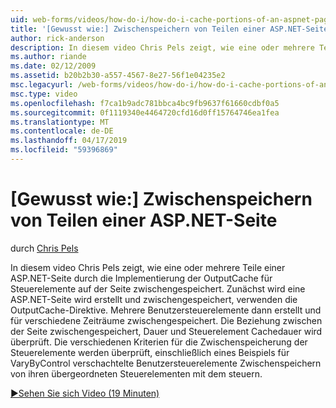 ```yaml
---
uid: web-forms/videos/how-do-i/how-do-i-cache-portions-of-an-aspnet-page
title: '[Gewusst wie:] Zwischenspeichern von Teilen einer ASP.NET-Seite | Microsoft-Dokumentation'
author: rick-anderson
description: In diesem video Chris Pels zeigt, wie eine oder mehrere Teile einer ASP.NET-Seite durch die Implementierung der OutputCache für Steuerelemente auf der Seite zwischengespeichert. Zunächst wird ein...
ms.author: riande
ms.date: 02/12/2009
ms.assetid: b20b2b30-a557-4567-8e27-56f1e04235e2
msc.legacyurl: /web-forms/videos/how-do-i/how-do-i-cache-portions-of-an-aspnet-page
msc.type: video
ms.openlocfilehash: f7ca1b9adc781bbca4bc9fb9637f61660cdbf0a5
ms.sourcegitcommit: 0f1119340e4464720cfd16d0ff15764746ea1fea
ms.translationtype: MT
ms.contentlocale: de-DE
ms.lasthandoff: 04/17/2019
ms.locfileid: "59396869"
---
```

# <a name="how-do-i-cache-portions-of-an-aspnet-page"></a>[Gewusst wie:] Zwischenspeichern von Teilen einer ASP.NET-Seite

durch [Chris Pels](https://twitter.com/chrispels)

In diesem video Chris Pels zeigt, wie eine oder mehrere Teile einer ASP.NET-Seite durch die Implementierung der OutputCache für Steuerelemente auf der Seite zwischengespeichert. Zunächst wird eine ASP.NET-Seite wird erstellt und zwischengespeichert, verwenden die OutputCache-Direktive. Mehrere Benutzersteuerelemente dann erstellt und für verschiedene Zeiträume zwischengespeichert. Die Beziehung zwischen der Seite zwischengespeichert, Dauer und Steuerelement Cachedauer wird überprüft. Die verschiedenen Kriterien für die Zwischenspeicherung der Steuerelemente werden überprüft, einschließlich eines Beispiels für VaryByControl verschachtelte Benutzersteuerelemente Zwischenspeichern von ihren übergeordneten Steuerelementen mit dem steuern.

[&#9654;Sehen Sie sich Video (19 Minuten)](https://channel9.msdn.com/Blogs/ASP-NET-Site-Videos/how-do-i-cache-portions-of-an-aspnet-page)
